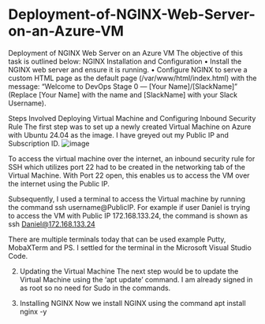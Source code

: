 # Deployment-of-NGINX-Web-Server-on-an-Azure-VM
Deployment of NGINX Web Server on an Azure VM
The objective of this task is outlined below:
NGINX Installation and Configuration
• Install the NGINX web server and ensure it is running.
• Configure NGINX to serve a custom HTML page as the default page (/var/www/html/index.html) with the message:
“Welcome to DevOps Stage 0 — [Your Name]/[SlackName]”
(Replace [Your Name] with the name and [SlackName] with your Slack Username).

Steps Involved
Deploying Virtual Machine and Configuring Inbound Security Rule
The first step was to set up a newly created Virtual Machine on Azure with Ubuntu 24.04 as the image. I have greyed out my Public IP and Subscription ID.
![image](https://github.com/user-attachments/assets/2a0a433e-04ef-4008-97e9-1ffe3fe28a7b)


To access the virtual machine over the internet, an inbound security rule for SSH which utilizes port 22 had to be created in the networking tab of the Virtual Machine. With Port 22 open, this enables us to access the VM over the internet using the Public IP.


Subsequently, I used a terminal to access the Virtual machine by running the command ssh username@PublicIP. For example if user Daniel is trying to access the VM with Public IP 172.168.133.24, the command is shown as ssh Daniel@172.168.133.24

There are multiple terminals today that can be used example Putty, MobaXTerm and PS. I settled for the terminal in the Microsoft Visual Studio Code.


2. Updating the Virtual Machine
The next step would be to update the Virtual Machine using the ‘apt update’ command. I am already signed in as root so no need for Sudo in the commands.


3. Installing NGINX
Now we install NGINX using the command apt install nginx -y

